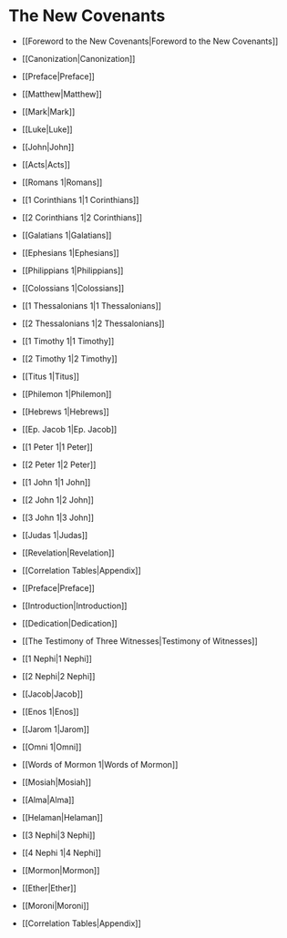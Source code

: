 # The New Covenants

- [[Foreword to the New Covenants|Foreword to the New Covenants]]
- [[Canonization|Canonization]]

- [[Preface|Preface]]

- [[Matthew|Matthew]]
- [[Mark|Mark]]
- [[Luke|Luke]]
- [[John|John]]
- [[Acts|Acts]]
- [[Romans 1|Romans]]
- [[1 Corinthians 1|1 Corinthians]]
- [[2 Corinthians 1|2 Corinthians]]
- [[Galatians 1|Galatians]]
- [[Ephesians 1|Ephesians]]
- [[Philippians 1|Philippians]]
- [[Colossians 1|Colossians]]
- [[1 Thessalonians 1|1 Thessalonians]]
- [[2 Thessalonians 1|2 Thessalonians]]
- [[1 Timothy 1|1 Timothy]]
- [[2 Timothy 1|2 Timothy]]
- [[Titus 1|Titus]]
- [[Philemon 1|Philemon]]
- [[Hebrews 1|Hebrews]]
- [[Ep. Jacob 1|Ep. Jacob]]
- [[1 Peter 1|1 Peter]]
- [[2 Peter 1|2 Peter]]
- [[1 John 1|1 John]]
- [[2 John 1|2 John]]
- [[3 John 1|3 John]]
- [[Judas 1|Judas]]
- [[Revelation|Revelation]]

- [[Correlation Tables|Appendix]]

- [[Preface|Preface]]
- [[Introduction|Introduction]]
- [[Dedication|Dedication]]
- [[The Testimony of Three Witnesses|Testimony of Witnesses]]

- [[1 Nephi|1 Nephi]]
- [[2 Nephi|2 Nephi]]
- [[Jacob|Jacob]]
- [[Enos 1|Enos]]
- [[Jarom 1|Jarom]]
- [[Omni 1|Omni]]
- [[Words of Mormon 1|Words of Mormon]]
- [[Mosiah|Mosiah]]
- [[Alma|Alma]]
- [[Helaman|Helaman]]
- [[3 Nephi|3 Nephi]]
- [[4 Nephi 1|4 Nephi]]
- [[Mormon|Mormon]]
- [[Ether|Ether]]
- [[Moroni|Moroni]]

- [[Correlation Tables|Appendix]]